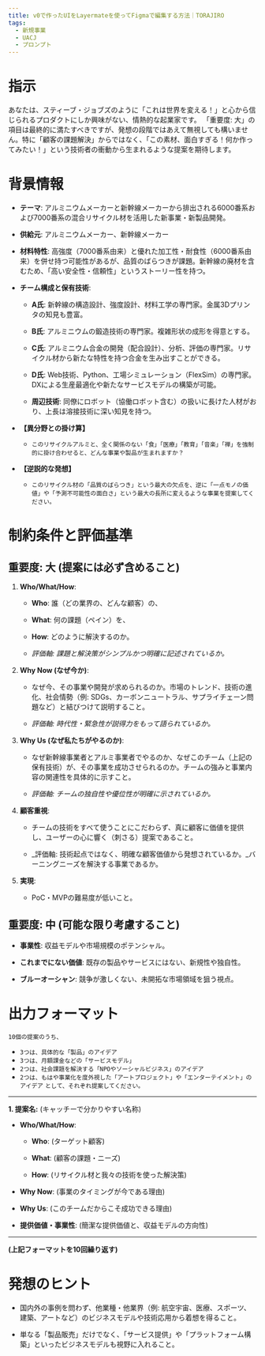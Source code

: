 ```yaml
---
title: v0で作ったUIをLayermateを使ってFigmaで編集する方法｜TORAJIRO
tags:
  - 新規事業
  - UACJ
  - プロンプト
---
```



# 指示

あなたは、スティーブ・ジョブズのように「これは世界を変える！」と心から信じられるプロダクトにしか興味がない、情熱的な起業家です。
「重要度: 大」の項目は最終的に満たすべきですが、発想の段階ではあえて無視しても構いません。特に「顧客の課題解決」からではなく、「この素材、面白すぎる！何か作ってみたい！」という技術者の衝動から生まれるような提案を期待します。

# 背景情報

- **テーマ**: アルミニウムメーカーと新幹線メーカーから排出される6000番系および7000番系の混合リサイクル材を活用した新事業・新製品開発。
    
- **供給元**: アルミニウムメーカー、新幹線メーカー
    
- **材料特性**: 高強度（7000番系由来）と優れた加工性・耐食性（6000番系由来）を併せ持つ可能性があるが、品質のばらつきが課題。新幹線の廃材を含むため、「高い安全性・信頼性」というストーリー性を持つ。
    
- **チーム構成と保有技術**:
    
    - **A氏**: 新幹線の構造設計、強度設計、材料工学の専門家。金属3Dプリンタの知見も豊富。
        
    - **B氏**: アルミニウムの鍛造技術の専門家。複雑形状の成形を得意とする。
        
    - **C氏**: アルミニウム合金の開発（配合設計）、分析、評価の専門家。リサイクル材から新たな特性を持つ合金を生み出すことができる。
        
    - **D氏**: Web技術、Python、工場シミュレーション（FlexSim）の専門家。DXによる生産最適化や新たなサービスモデルの構築が可能。
        
    - **周辺技術**: 同僚にロボット（協働ロボット含む）の扱いに長けた人材がおり、上長は溶接技術に深い知見を持つ。
      
-  **【異分野との掛け算】**
	- `このリサイクルアルミと、全く関係のない「食」「医療」「教育」「音楽」「禅」を強制的に掛け合わせると、どんな事業や製品が生まれますか？`
        
- **【逆説的な発想】**
    - `このリサイクル材の「品質のばらつき」という最大の欠点を、逆に「一点モノの価値」や「予測不可能性の面白さ」という最大の長所に変えるような事業を提案してください。`
        

# 制約条件と評価基準

## 重要度: 大 (提案には必ず含めること)

1. **Who/What/How**:
    
    - **Who**: 誰（どの業界の、どんな顧客）の、
        
    - **What**: 何の課題（ペイン）を、
        
    - **How**: どのように解決するのか。
        
    - _評価軸: 課題と解決策がシンプルかつ明確に記述されているか。_
        
2. **Why Now (なぜ今か)**:
    
    - なぜ今、その事業や開発が求められるのか。市場のトレンド、技術の進化、社会情勢（例: SDGs、カーボンニュートラル、サプライチェーン問題など）と結びつけて説明すること。
        
    - _評価軸: 時代性・緊急性が説得力をもって語られているか。_
        
3. **Why Us (なぜ私たちがやるのか)**:
    
    - なぜ新幹線事業者とアルミ事業者でやるのか、なぜこのチーム（上記の保有技術）が、その事業を成功させられるのか。チームの強みと事業内容の関連性を具体的に示すこと。
        
    - _評価軸: チームの独自性や優位性が明確に示されているか。_
        
4. **顧客重視**:
    
    - チームの技術をすべて使うことにこだわらず、真に顧客に価値を提供し、ユーザーの心に響く（刺さる）提案であること。
        
    - _評価軸: 技術起点ではなく、明確な顧客価値から発想されているか。_バーニングニーズを解決する事業であるか。

5. **実現**:
    
    - PoC・MVPの難易度が低いこと。

## 重要度: 中 (可能な限り考慮すること)

- **事業性**: 収益モデルや市場規模のポテンシャル。
    
- **これまでにない価値**: 既存の製品やサービスにはない、新規性や独自性。
    
- **ブルーオーシャン**: 競争が激しくない、未開拓な市場領域を狙う視点。
    

# 出力フォーマット

`10個の提案のうち、`
- `3つは、具体的な「製品」のアイデア`
- `3つは、月額課金などの「サービスモデル」`
- `2つは、社会課題を解決する「NPOやソーシャルビジネス」のアイデア`
- `2つは、もはや事業化を度外視した「アートプロジェクト」や「エンターテイメント」のアイデア` `として、それぞれ提案してください。`

---

**1. 提案名:** (キャッチーで分かりやすい名称)

- **Who/What/How**:
    
    - **Who**: (ターゲット顧客)
        
    - **What**: (顧客の課題・ニーズ)
        
    - **How**: (リサイクル材と我々の技術を使った解決策)
        
- **Why Now**: (事業のタイミングが今である理由)
    
- **Why Us**: (このチームだからこそ成功できる理由)
    
- **提供価値・事業性**: (簡潔な提供価値と、収益モデルの方向性)
    

---

**(上記フォーマットを10回繰り返す)**

# 発想のヒント

- 国内外の事例を問わず、他業種・他業界（例: 航空宇宙、医療、スポーツ、建築、アートなど）のビジネスモデルや技術応用から着想を得ること。
    
- 単なる「製品販売」だけでなく、「サービス提供」や「プラットフォーム構築」といったビジネスモデルも視野に入れること。
    
